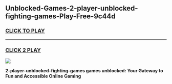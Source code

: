 
## Unblocked-Games-2-player-unblocked-fighting-games-Play-Free-9c44d
<h3>
<a href="https://premium76.site?title=2-player-unblocked-fighting-games&ref=23A">CLICK TO PLAY</a></h3>
<hr>

<h3>
<a href="https://premium76.site?title=2-player-unblocked-fighting-games&ref=23A">CLICK 2 PLAY</a>
  
</h3>

<a href="https://premium76.site?title=2-player-unblocked-fighting-games&ref=23A"><img src="https://clearcache.store/games.png"></a>


**2-player-unblocked-fighting-games games unblocked: Your Gateway to Fun and Accessible Online Gaming**
